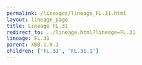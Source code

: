 ```yaml
---
permalink: /lineages/lineage_FL.31.html
layout: lineage_page
title: Lineage FL.31
redirect_to: ../lineage.html?lineage=FL.31
lineage: FL.31
parent: XBB.1.9.1
children: ['FL.31', 'FL.31.1']
---
```

